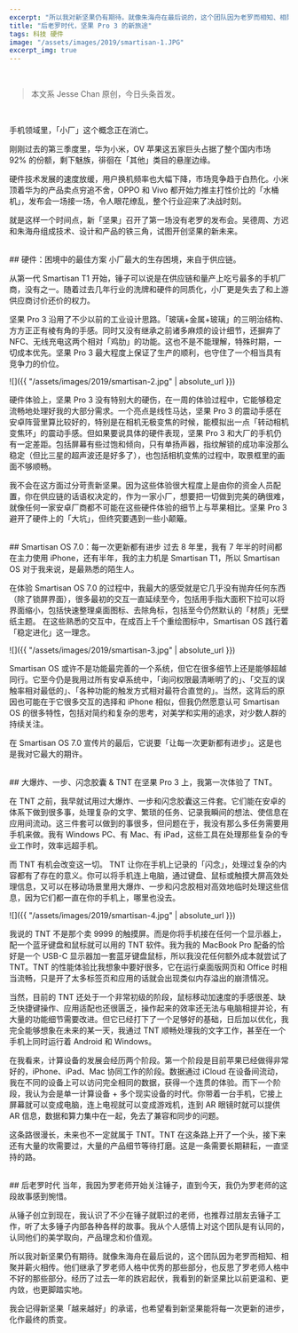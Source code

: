 ```yaml
---
excerpt: "所以我对新坚果仍有期待。就像朱海舟在最后说的，这个团队因为老罗而相知、相聚并薪火相传。他们继承了罗老师人格中优秀的那些部分，也反思了罗老师人格中不好的那些部分。经历了过去一年的跌宕起伏，我看到的新坚果比以前更温和、更内敛，也更脚踏实地。"
title: "后老罗时代，坚果 Pro 3 的新旅途"
tags: 科技 硬件
image: "/assets/images/2019/smartisan-1.JPG"
excerpt_img: true
---
```


<br>

>本文系 Jesse Chan 原创，今日头条首发。

<br>

手机领域里，「小厂」这个概念正在消亡。

刚刚过去的第三季度里，华为小米，OV 苹果这五家巨头占据了整个国内市场 92% 的份额，剩下魅族，徘徊在「其他」类目的悬崖边缘。

硬件技术发展的速度放缓，用户换机频率也大幅下降，市场竞争趋于白热化。小米顶着华为的产品卖点穷追不舍，OPPO 和 Vivo 都开始力推主打性价比的「水桶机」，发布会一场接一场，令人眼花缭乱，整个行业迎来了决战时刻。

就是这样一个时间点，新「坚果」召开了第一场没有老罗的发布会。吴德周、方迟和朱海舟组成技术、设计和产品的铁三角，试图开创坚果的新未来。

<br>
## 硬件：困境中的最佳方案
小厂最大的生存困境，来自于供应链。

从第一代 Smartisan T1 开始，锤子可以说是在供应链和量产上吃亏最多的手机厂商，没有之一。随着过去几年行业的洗牌和硬件的同质化，小厂更是失去了和上游供应商讨价还价的权力。

坚果 Pro 3 沿用了不少以前的工业设计思路。「玻璃+金属+玻璃」的三明治结构、方方正正有棱有角的手感。同时又没有继承之前诸多麻烦的设计细节，还摒弃了 NFC、无线充电这两个相对「鸡肋」的功能。这也不是不能理解，特殊时期，一切成本优先。坚果 Pro 3 最大程度上保证了生产的顺利，也守住了一个相当具有竞争力的价位。

![]({{ "/assets/images/2019/smartisan-2.jpg" | absolute_url }})

硬件体验上，坚果 Pro 3 没有特别大的硬伤，在一周的体验过程中，它能够稳定流畅地处理好我的大部分需求。一个亮点是线性马达，坚果 Pro 3 的震动手感在安卓阵营里算比较好的，特别是在相机无极变焦的时候，能模拟出一点「转动相机变焦环」的震动手感。但如果要说具体的硬件表现，坚果 Pro 3 和大厂的手机仍有一定差距。包括屏幕有些过饱和倾向，只有单扬声器，指纹解锁的成功率没那么稳定（但比三星的超声波还是好多了），也包括相机变焦的过程中，取景框里的画面不够顺畅。

我不会在这方面过分苛责新坚果。因为这些体验很大程度上是由你的资金人员配置，你在供应链的话语权决定的，作为一家小厂，想要把一切做到完美的确很难，就像任何一家安卓厂商都不可能在这些硬件体验的细节上与苹果相比。坚果 Pro 3 避开了硬件上的「大坑」，但终究要遇到一些小颠簸。

<br>
## Smartisan OS 7.0：每一次更新都有进步
过去 8 年里，我有 7 年半的时间都在主力使用 iPhone，还有半年，我的主力机是 Smartisan T1，所以 Smartisan OS 对于我来说，是最熟悉的陌生人。

在体验 Smartisan OS 7.0 的过程中，我最大的感受就是它几乎没有抛弃任何东西（除了锁屏界面），很多最初的交互一直延续至今，包括用手指大面积下拉可以将界面缩小，包括快速整理桌面图标、去除角标，包括至今仍然默认的「材质」无壁纸主题。 在这些熟悉的交互中，在成百上千个重绘图标中，Smartisan OS 践行着「稳定进化」这一理念。

![]({{ "/assets/images/2019/smartisan-3.jpg" | absolute_url }})

Smartisan OS 或许不是功能最完善的一个系统，但它在很多细节上还是能够超越同行。它至今仍是我用过所有安卓系统中，「询问权限最清晰明了的」、「交互的误触率相对最低的」、「各种功能的触发方式相对最符合直觉的」。当然，这背后的原因也可能在于它很多交互的选择和 iPhone 相似，但我仍然愿意认可 Smartisan OS 的很多特性，包括对简约和复杂的思考，对美学和实用的追求，对少数人群的持续关注。

在 Smartisan OS 7.0 宣传片的最后，它说要「让每一次更新都有进步」。这是也是我对它最大的期许。

<br>
## 大爆炸、一步、闪念胶囊 & TNT
在坚果 Pro 3 上，我第一次体验了 TNT。

在 TNT 之前，我早就试用过大爆炸、一步和闪念胶囊这三件套。它们能在安卓的体系下做到很多事，处理复杂的文字、繁琐的任务、记录我瞬间的想法、使信息在应用间流动。这三件套可以做到的事很多，但问题在于，我没有那么多任务需要用手机来做。我有 Windows PC、有 Mac、有 iPad，这些工具在处理那些复杂的专业工作时，效率远超手机。

而 TNT 有机会改变这一切。 TNT 让你在手机上记录的「闪念」，处理过复杂的内容都有了存在的意义。你可以将手机连上电脑，通过键盘、鼠标或触摸大屏高效处理信息，又可以在移动场景里用大爆炸、一步和闪念胶相对高效地临时处理这些信息，因为它们都一直在你的手机上，哪里也没去。

![]({{ "/assets/images/2019/smartisan-4.jpg" | absolute_url }})

我说的 TNT 不是那个卖 9999 的触摸屏。而是你将手机接在任何一个显示器上，配一个蓝牙键盘和鼠标就可以用的 TNT 软件。我为我的 MacBook Pro 配备的恰好是一个 USB-C 显示器加一套蓝牙键盘鼠标，所以我没花任何额外成本就尝试了 TNT。TNT 的性能体验比我想象中要好很多，它在运行桌面版网页和 Office 时相当流畅，只是开了太多标签页和应用的话就会出现类似内存溢出的崩溃情况。

当然，目前的 TNT 还处于一个非常初级的阶段，鼠标移动加速度的手感很差、缺乏快捷键操作、应用适配也还很匮乏，操作起来的效率还无法与电脑相提并论，有大量的功能细节需要改进。但它已经打下了一个足够好的基础，日后加以优化，我完全能够想象在未来的某一天，我通过 TNT 顺畅处理我的文字工作，甚至在一个手机上同时运行着 Android 和 Windows。

在我看来，计算设备的发展会经历两个阶段。第一个阶段是目前苹果已经做得非常好的，iPhone、iPad、Mac 协同工作的阶段。数据通过 iCloud 在设备间流动，我在不同的设备上可以访问完全相同的数据，获得一个连贯的体验。而下一个阶段，我认为会是单一计算设备 + 多个现实设备的时代。你带着一台手机，它接上屏幕就可以变成电脑，连上电视就可以变成游戏机，连到 AR 眼镜时就可以提供 AR 信息，数据和算力集中在一起，免去了兼容和同步的问题。

这条路很漫长，未来也不一定就属于 TNT。TNT 在这条路上开了一个头，接下来还有大量的坎需要过，大量的产品细节等待打磨。这是一条需要长期耕耘，一直坚持的路。

<br>
## 后老罗时代
当年，我因为罗老师开始关注锤子，直到今天，我仍为罗老师的这段故事感到惋惜。

从锤子创立到现在，我认识了不少在锤子就职过的老师，也推荐过朋友去锤子工作，听了太多锤子内部各种各样的故事。我从个人感情上对这个团队是有认同的，认同他们的美学取向，产品理念和价值观。

所以我对新坚果仍有期待。就像朱海舟在最后说的，这个团队因为老罗而相知、相聚并薪火相传。他们继承了罗老师人格中优秀的那些部分，也反思了罗老师人格中不好的那些部分。经历了过去一年的跌宕起伏，我看到的新坚果比以前更温和、更内敛，也更脚踏实地。

我会记得新坚果「越来越好」的承诺，也希望看到新坚果能将每一次更新的进步，化作最终的质变。